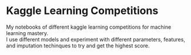 # Kaggle Learning Competitions
 
My notebooks of different kaggle learning competitions for machine learning mastery. <br />
I use different models and experiment with different parameters, features, and imputation techinques to try and get the highest score. 
